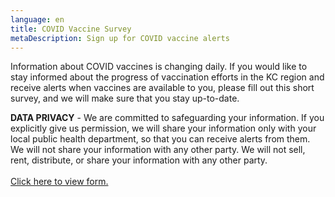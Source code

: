 ```yaml
---
language: en
title: COVID Vaccine Survey
metaDescription: Sign up for COVID vaccine alerts
---
```

Information about COVID vaccines is changing daily. If you would like to stay informed about the progress of vaccination efforts in the KC region and receive alerts when vaccines are available to you, please fill out this short survey, and we will make sure that you stay up-to-date.

**DATA PRIVACY** - We are committed to safeguarding your information. If you explicitly give us permission, we will share your information only with your local public health department, so that you can receive alerts from them. We will not share your information with any other party. We will not sell, rent, distribute, or share your information with any other party. \
\
<a class="openforms-embed" href="[https://us.openforms.​com/Form/23af8cd2-8ff2-47ca-​846f-ed84c7e3cd1a](https://us.openforms.com/Form/23af8cd2-8ff2-47ca-846f-ed84c7e3cd1a)">Click here to view form.</a><script src="[https://us.openforms.com/​Scripts/embed-iframe.js](https://us.openforms.com/Scripts/embed-iframe.js)"></​script>